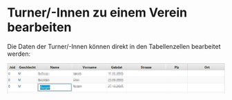 # Turner/-Innen zu einem Verein bearbeiten

Die Daten der Turner/-Innen können direkt in den Tabellenzellen bearbeitet werden:

![](../.gitbook/assets/turner-bearbeiten.png)

